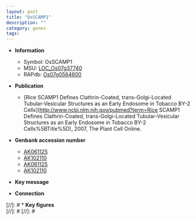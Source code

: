 ```yaml
---
layout: post
title: "OsSCAMP1"
description: ""
category: genes
tags: 
---
```


* **Information**  
    + Symbol: OsSCAMP1  
    + MSU: [LOC_Os07g37740](http://rice.plantbiology.msu.edu/cgi-bin/ORF_infopage.cgi?orf=LOC_Os07g37740)  
    + RAPdb: [Os07g0564600](http://rapdb.dna.affrc.go.jp/viewer/gbrowse_details/irgsp1?name=Os07g0564600)  

* **Publication**  
    + [Rice SCAMP1 Defines Clathrin-Coated, trans-Golgi-Located Tubular-Vesicular Structures as an Early Endosome in Tobacco BY-2 Cells](http://www.ncbi.nlm.nih.gov/pubmed?term=Rice SCAMP1 Defines Clathrin-Coated, trans-Golgi-Located Tubular-Vesicular Structures as an Early Endosome in Tobacco BY-2 Cells%5BTitle%5D), 2007, The Plant Cell Online.

* **Genbank accession number**  
    + [AK061125](http://www.ncbi.nlm.nih.gov/nuccore/AK061125)
    + [AK102110](http://www.ncbi.nlm.nih.gov/nuccore/AK102110)
    + [AK061125](http://www.ncbi.nlm.nih.gov/nuccore/AK061125)
    + [AK102110](http://www.ncbi.nlm.nih.gov/nuccore/AK102110)

* **Key message**  

* **Connection**  

[//]: # * **Key figures**  
[//]: # 
[//]: # 
